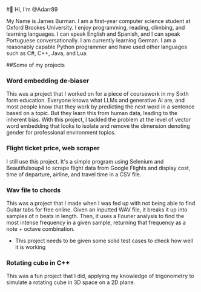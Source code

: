 #👋 Hi, I'm @Adarr89


My Name is James Burman. I am a first-year computer science student at Oxford Brookes University. I enjoy programming, reading, climbing, and learning languages. I can speak English and Spanish, and I can speak Portuguese conversationally. I am currently learning German. I am a reasonably capable Python programmer and have used other languages such as C#, C++, Java, and Lua.


##Some of my projects

### Word embedding de-biaser
This was a project that I worked on for a piece of coursework in my Sixth form education. Everyone knows what LLMs and generative AI are, and most people know that they work by predicting the next word in a sentence based on a topic. But they learn this from human data, leading to the inherent bias. With this project, I tackled the problem at the level of vector word embedding that looks to isolate and remove the dimension denoting gender for professional environment topics.

### Flight ticket price, web scraper
I still use this project. It's a simple program using Selenium and Beautifulsoup4 to scrape flight data from Google Flights and display cost, time of departure, airline, and travel time in a CSV file.

### Wav file to chords
This was a project that I made when I was fed up with not being able to find Guitar tabs for free online. Given an inputted WAV file, it breaks it up into samples of n beats in length. Then, it uses a Fourier analysis to find the most intense frequency in a given sample, returning that frequency as a note + octave combination. 
  - This project needs to be given some solid test cases to check how well it is working

### Rotating cube in C++
This was a fun project that I did, applying my knowledge of trigonometry to simulate a rotating cube in 3D space on a 2D plane.





